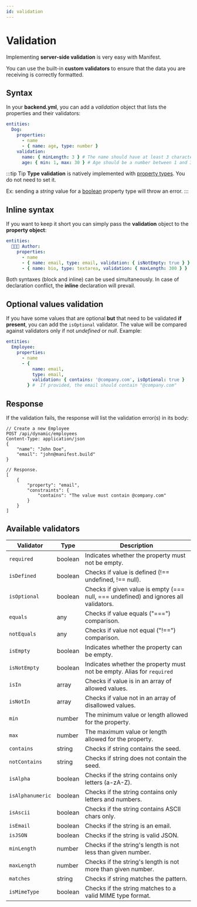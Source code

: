 ```yaml
---
id: validation
---
```


# Validation

Implementing **server-side validation** is very easy with Manifest.

You can use the built-in **custom validators** to ensure that the data you are receiving is correctly formatted.

## Syntax

In your **backend.yml**, you can add a _validation_ object that lists the properties and their validators:

```yaml
entities:
  Dog:
    properties:
      - name
      - { name: age, type: number }
    validation:
      name: { minLength: 3 } # The name should have at least 3 characters.
      age: { min: 1, max: 30 } # Age should be a number between 1 and 30.
```

:::tip Tip
**Type validation** is natively implemented with [property types](./properties.md#property-types). You do not need to set it.

Ex: sending a _string_ value for a [boolean](./properties.md#boolean) property type will throw an error.
:::

## Inline syntax

If you want to keep it short you can simply pass the **validation** object to the **property object**:

```yaml
entities:
  🧑🏽‍🦱 Author:
    properties:
      - name
      - { name: email, type: email, validation: { isNotEmpty: true } }
      - { name: bio, type: textarea, validation: { maxLength: 300 } }
```

Both syntaxes (block and inline) can be used simultaneously. In case of declaration conflict, the **inline** declaration will prevail.

## Optional values validation

If you have some values that are optional **but** that need to be validated **if present**, you can add the `isOptional` validator. The value will be compared against validators only if not _undefined_ or _null_. Example:

```yaml
entities:
  Employee:
    properties:
      - name
      - {
          name: email,
          type: email,
          validation: { contains: '@company.com', isOptional: true }
        } #  If provided, the email should contain "@company.com"
```

## Response

If the validation fails, the response will list the validation error(s) in its body:

```http
// Create a new Employee
POST /api/dynamic/employees
Content-Type: application/json
{
    "name": "John Doe",
    "email": "john@manifest.build"
}

// Response.
[
    {
        "property": "email",
        "constraints": {
            "contains": "The value must contain @company.com"
        }
    }
]
```

## Available validators

| Validator        | Type    | Description                                                                          |
| ---------------- | ------- | ------------------------------------------------------------------------------------ |
| `required`       | boolean | Indicates whether the property must not be empty.                                    |
| `isDefined`      | boolean | Checks if value is defined (!== undefined, !== null).                                |
| `isOptional`     | boolean | Checks if given value is empty (=== null, === undefined) and ignores all validators. |
| `equals`         | any     | Checks if value equals ("===") comparison.                                           |
| `notEquals`      | any     | Checks if value not equal ("!==") comparison.                                        |
| `isEmpty`        | boolean | Indicates whether the property can be empty.                                         |
| `isNotEmpty`     | boolean | Indicates whether the property must not be empty. Alias for `required`               |
| `isIn`           | array   | Checks if value is in an array of allowed values.                                    |
| `isNotIn`        | array   | Checks if value not in an array of disallowed values.                                |
| `min`            | number  | The minimum value or length allowed for the property.                                |
| `max`            | number  | The maximum value or length allowed for the property.                                |
| `contains`       | string  | Checks if string contains the seed.                                                  |
| `notContains`    | string  | Checks if string does not contain the seed.                                          |
| `isAlpha`        | boolean | Checks if the string contains only letters (a-zA-Z).                                 |
| `isAlphanumeric` | boolean | Checks if the string contains only letters and numbers.                              |
| `isAscii`        | boolean | Checks if the string contains ASCII chars only.                                      |
| `isEmail`        | boolean | Checks if the string is an email.                                                    |
| `isJSON`         | boolean | Checks if the string is valid JSON.                                                  |
| `minLength`      | number  | Checks if the string's length is not less than given number.                         |
| `maxLength`      | number  | Checks if the string's length is not more than given number.                         |
| `matches`        | string  | Checks if string matches the pattern.                                                |
| `isMimeType`     | boolean | Checks if the string matches to a valid MIME type format.                            |
